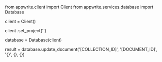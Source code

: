 from appwrite.client import Client
from appwrite.services.database import Database

client = Client()

client
    .set_project('')

database = Database(client)

result = database.update_document('[COLLECTION_ID]', '[DOCUMENT_ID]', '{}', {}, {})
